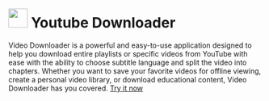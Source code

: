 #  <img src="https://github.com/user-attachments/assets/9b47385d-6c97-4627-b7c1-7d34dcd1afce" width=38 /> Youtube Downloader 


Video Downloader is a powerful and easy-to-use application designed to help you download entire playlists or specific videos from YouTube with ease with the ability to choose subtitle language and split the video into chapters. Whether you want to save your favorite videos for offline viewing, create a personal video library, or download educational content, Video Downloader has you covered. [Try it now](https://github.com/Hossam-H22/Youtube_Downloader/releases)


















<!-- ![youtube-dl](https://github.com/user-attachments/assets/9b47385d-6c97-4627-b7c1-7d34dcd1afce) -->
